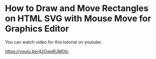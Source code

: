 # How to Draw and Move Rectangles on HTML SVG with Mouse Move for Graphics Editor

You can watch video for this tutorial on youtube.

https://youtu.be/4zOwqRJMOIc
